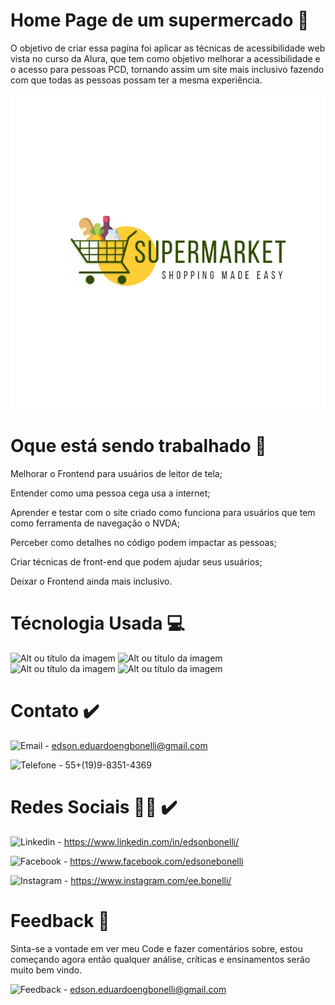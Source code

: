 <h1> Home Page de um supermercado 🏪 </h1>

<p> O objetivo de criar essa pagína foi aplicar as técnicas de acessibilidade web vista no curso da Alura, que tem como objetivo melhorar a acessibilidade e o acesso para pessoas PCD, tornando assim um site mais inclusivo fazendo com que todas as pessoas possam ter a mesma experiência.</p>

<p><img src="img01.jpg" alt="Supermarket com um carrinho de compras"></p>

<h1> Oque está sendo trabalhado 🚧 </h1>

<p>Melhorar o Frontend para usuários de leitor de tela;</p>
<p>Entender como uma pessoa cega usa a internet;</p>
<p>Aprender e testar com o site criado como funciona para usuários que tem como ferramenta de navegação o NVDA;</p>
<p>Perceber como detalhes no código podem impactar as pessoas;</p>
<p>Criar técnicas de front-end que podem ajudar seus usuários;</p>
<p>Deixar o Frontend ainda mais inclusivo.</p>

<h1> Técnologia Usada 💻 </h1>

![Alt ou título da imagem](https://img.shields.io/badge/HTML-239120?style=for-the-badge&logo=html5&logoColor=white) ![Alt ou título da imagem](https://img.shields.io/badge/HTML5-E34F26?style=for-the-badge&logo=html5&logoColor=white) ![Alt ou título da imagem](https://img.shields.io/badge/CSS-239120?&style=for-the-badge&logo=css3&logoColor=white) ![Alt ou título da imagem](https://img.shields.io/badge/CSS3-1572B6?style=for-the-badge&logo=css3&logoColor=white)

<h1> Contato ✔️ </h1>

![Email](https://img.shields.io/badge/Gmail-D14836?style=for-the-badge&logo=gmail&logoColor=white) - edson.eduardoengbonelli@gmail.com

![Telefone](https://img.shields.io/badge/WhatsApp-25D366?style=for-the-badge&logo=whatsapp&logoColor=white) - 55+(19)9-8351-4369

<h1> Redes Sociais 🙋‍♂️ ✔️ </h1>

![Linkedin](https://img.shields.io/badge/LinkedIn-0077B5?style=for-the-badge&logo=linkedin&logoColor=white) - https://www.linkedin.com/in/edsonbonelli/

![Facebook](https://img.shields.io/badge/Facebook-1877F2?style=for-the-badge&logo=facebook&logoColor=white) - https://www.facebook.com/edsonebonelli

![Instagram](https://img.shields.io/badge/Instagram-E4405F?style=for-the-badge&logo=instagram&logoColor=white) - https://www.instagram.com/ee.bonelli/

<h1> Feedback 📜 </h1>

<p>Sinta-se a vontade em ver meu Code e fazer comentários sobre, estou começando agora então qualquer análise, críticas e ensinamentos serão muito bem vindo.</p>

![Feedback](https://img.shields.io/badge/Ask%20me-anything-1abc9c.svg) - edson.eduardoengbonelli@gmail.com
